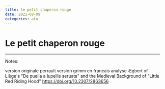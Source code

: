 ```yaml
---
title: le petit chaperon rouge
date: 2021-08-09
categories: atu
---
```


# Le petit chaperon rouge



---
Notes:

version originale perrault
version grimm en francais
analyse :Egbert of Liège's "De puella a lupellis seruata" and the Medieval Background of "Little Red Riding Hood"
https://doi.org/10.2307/2863656